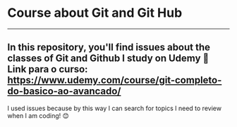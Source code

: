 # Course about Git and Git Hub
-----
In this repository, you'll find issues about the classes of Git and Github I study on Udemy
🔗 **Link para o curso:** https://www.udemy.com/course/git-completo-do-basico-ao-avancado/ 
-----
I used issues because by this way I can search for topics I need to review when I am coding! 😊
